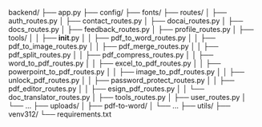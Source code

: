 backend/
├── app.py
├── config/
├── fonts/
├── routes/
│   ├── auth_routes.py
│   ├── contact_routes.py
│   ├── docai_routes.py
│   ├── docs_routes.py
│   ├── feedback_routes.py
│   ├── profile_routes.py
│   ├── tools/
│   │   ├── __init__.py
│   │   ├── pdf_to_word_routes.py
│   │   ├── pdf_to_image_routes.py
│   │   ├── pdf_merge_routes.py
│   │   ├── pdf_split_routes.py
│   │   ├── pdf_compress_routes.py
│   │   ├── word_to_pdf_routes.py
│   │   ├── excel_to_pdf_routes.py
│   │   ├── powerpoint_to_pdf_routes.py
│   │   ├── image_to_pdf_routes.py
│   │   ├── unlock_pdf_routes.py
│   │   ├── password_protect_routes.py
│   │   ├── pdf_editor_routes.py
│   │   ├── esign_pdf_routes.py
│   │   └── doc_translator_routes.py
│   ├── tools_routes.py
│   ├── user_routes.py
│   └── ...
├── uploads/
│   ├── pdf-to-word/
│   └── ...
├── utils/
├── venv312/
└── requirements.txt
